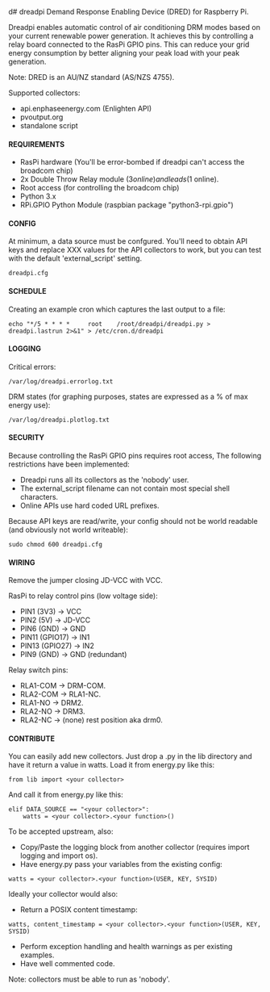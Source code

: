 d# dreadpi
Demand Response Enabling Device (DRED) for Raspberry Pi.

Dreadpi enables automatic control of air conditioning DRM modes based on your current renewable power generation.
It achieves this by controlling a relay board connected to the RasPi GPIO pins.
This can reduce your grid energy consumption by better aligning your peak load with your peak generation.

Note: DRED is an AU/NZ standard (AS/NZS 4755).

Supported collectors:
* api.enphaseenergy.com (Enlighten API)
* pvoutput.org
* standalone script


#### REQUIREMENTS

* RasPi hardware (You'll be error-bombed if dreadpi can't access the broadcom chip)
* 2x Double Throw Relay module ($3 online) and leads ($1 online).
* Root access (for controlling the broadcom chip)
* Python 3.x
* RPi.GPIO Python Module (raspbian package "python3-rpi.gpio")


#### CONFIG

At minimum, a data source must be confgured. You'll need to obtain API keys and replace XXX values for the API collectors to work, but you can test with the default 'external_script' setting.
```
dreadpi.cfg
```


#### SCHEDULE

Creating an example cron which captures the last output to a file:
```
echo "*/5 * * * *     root    /root/dreadpi/dreadpi.py > dreadpi.lastrun 2>&1" > /etc/cron.d/dreadpi
```
 
#### LOGGING

Critical errors:
````
/var/log/dreadpi.errorlog.txt
````
DRM states (for graphing purposes, states are expressed as a % of max energy use):
````
/var/log/dreadpi.plotlog.txt 
````


#### SECURITY

Because controlling the RasPi GPIO pins requires root access, The following restrictions have been implemented:
* Dreadpi runs all its collectors as the 'nobody' user.
* The external_script filename can not contain most special shell characters.
* Online APIs use hard coded URL prefixes.

Because API keys are read/write, your config should not be world readable (and obviously not world writeable):
````
sudo chmod 600 dreadpi.cfg
````


#### WIRING

Remove the jumper closing JD-VCC with VCC.

RasPi to relay control pins (low voltage side):	
* PIN1 (3V3)		-> VCC
* PIN2 (5V)  		-> JD-VCC
* PIN6 (GND)		-> GND
* PIN11 (GPIO17)	-> IN1
* PIN13 (GPIO27)	-> IN2
* PIN9 (GND)		-> GND (redundant)

Relay switch pins:
* RLA1-COM		->	DRM-COM.
* RLA2-COM		->	RLA1-NC.
* RLA1-NO		->	DRM2.
* RLA2-NO		->	DRM3.
* RLA2-NC 		-> 	(none) rest position aka drm0.


#### CONTRIBUTE

You can easily add new collectors. Just drop a .py in the lib directory and have it return a value in watts.
Load it from energy.py like this:
```
from lib import <your collector>
```
And call it from energy.py like this:
```
elif DATA_SOURCE == "<your collector>":
	watts = <your collector>.<your function>()
```
To be accepted upstream, also:
* Copy/Paste the logging block from another collector (requires import logging and import os).
* Have energy.py pass your variables from the existing config:
```
watts = <your collector>.<your function>(USER, KEY, SYSID)
```
Ideally your collector would also:
* Return a POSIX content timestamp:
```
watts, content_timestamp = <your collector>.<your function>(USER, KEY, SYSID)
```
* Perform exception handling and health warnings as per existing examples.
* Have well commented code.

Note: collectors must be able to run as 'nobody'.

